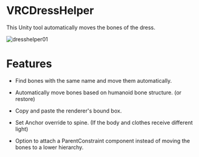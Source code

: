 # VRCDressHelper

This Unity tool automatically moves the bones of the dress.

![dresshelper01](https://user-images.githubusercontent.com/89522358/142358810-7ad07b46-f366-4a76-af2e-173ec8930d5d.png)


# Features

- Find bones with the same name and move them automatically.

- Automatically move bones based on humanoid bone structure. (or restore)

- Copy and paste the renderer's bound box.

- Set Anchor override to spine. (If the body and clothes receive different light)

- Option to attach a ParentConstraint component instead of moving the bones to a lower hierarchy.

